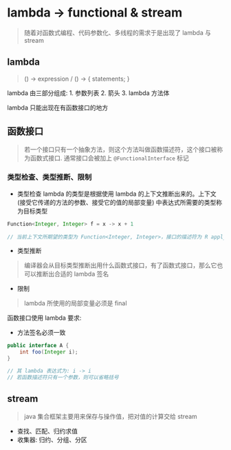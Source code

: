 # lambda -> functional & stream

> 随着对函数式编程、代码参数化、多线程的需求于是出现了 lambda 与 stream

## lambda
> () -> expression / () -> { statements; }

lambda 由三部分组成: 1. 参数列表 2. 箭头 3. lambda 方法体

lambda 只能出现在有函数接口的地方

## 函数接口
> 若一个接口只有一个抽象方法，则这个方法叫做函数描述符，这个接口被称为函数式接口. 通常接口会被加上 `@FunctionalInterface` 标记

### 类型检查、类型推断、限制
* 类型检查
lambda 的类型是根据使用 lambda 的上下文推断出来的。上下文(接受它传递的方法的参数、接受它的值的局部变量) 中表达式所需要的类型称为目标类型
```java
Function<Integer, Integer> f = x -> x + 1
  
// 当前上下文所期望的类型为 Function<Integer, Integer>，接口的描述符为 R apply(A a) 接受一个 Integer 返回一个 Integer 因此代码类型检查正确
```

* 类型推断
> 编译器会从目标类型推断出用什么函数式接口，有了函数式接口，那么它也可以推断出合适的 lambda 签名

* 限制
> lambda 所使用的局部变量必须是 final 

函数接口使用 lambda 要求: 
* 方法签名必须一致
```java
public interface A {
    int foo(Integer i);
}

// 其 lambda 表达式为: i -> i 
// 若函数描述符只有一个参数，则可以省略括号
```

## stream
> java 集合框架主要用来保存与操作值，把对值的计算交给 stream 

* 查找、匹配、归约求值
* 收集器: 归约、分组、分区
 
 